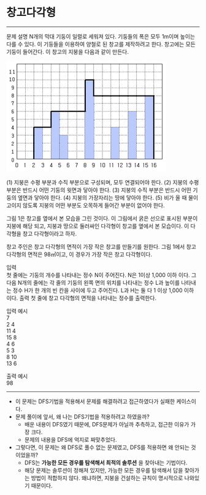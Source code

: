 # 창고다각형
--------------------
문제 설명
N개의 막대 기둥이 일렬로 세워져 있다. 기둥들의 폭은 모두 1m이며 높이는 다를 수 있다. 이 기둥들을 이용하여 양철로 된 창고를 제작하려고 한다. 창고에는 모든 기둥이 들어간다. 이 창고의 지붕을 다음과 같이 만든다.

![창고다각형](../imgs/pimg2021_1.bmp)

(1) 지붕은 수평 부분과 수직 부분으로 구성되며, 모두 연결되어야 한다.
(2) 지붕의 수평 부분은 반드시 어떤 기둥의 윗면과 닿아야 한다.
(3) 지붕의 수직 부분은 반드시 어떤 기둥의 옆면과 닿아야 한다.
(4) 지붕의 가장자리는 땅에 닿아야 한다.
(5) 비가 올 때 물이 고이지 않도록 지붕의 어떤 부분도 오목하게 들어간 부분이 없어야 한다.

그림 1은 창고를 옆에서 본 모습을 그린 것이다. 이 그림에서 굵은 선으로 표시된 부분이 지붕에 해당 되고, 지붕과 땅으로 둘러싸인 다각형이 창고를 옆에서 본 모습이다. 이 다각형을 창고 다각형이라고 하자.



창고 주인은 창고 다각형의 면적이 가장 작은 창고를 만들기를 원한다. 그림 1에서 창고 다각형의 면적은 98㎡이고, 이 경우가 가장 작은 창고 다각형이다.


입력  
첫 줄에는 기둥의 개수를 나타내는 정수 N이 주어진다. N은 1이상 1,000 이하 이다. 그 다음 N개의 줄에는 각 줄의 기둥의 왼쪽 면의 위치를 나타내는 정수 L과 높이를 나타내는 정수 H가 한 개의 빈 칸을 사이에 두고 주어진다. L과 H는 둘 다 1 이상 1,000 이하 이다.
출력
첫 줄에 창고 다각형의 면적을 나타내는 정수를 출력한다.


입력 예시  
7  
2 4  
11 4  
15 8  
4 6  
5 3  
8 10  
13 6  

출력 예시    
98  

--------------------
- 이 문제는 DFS기법을 적용해서 문제를 해결하려고 접근하였다가 실패한 케이스이다.
- 문제 풀이에 앞서, 왜 나는 DFS기법을 적용하려고 하였을까?
  - 배운 내용이 DFS였기 때문에, DFS문제가 아닐까 추측하고, 접근한 이유가 가장 크다.
  - 문제의 내용을 DFS에 억지로 짜맞추었다.
- 그렇다면, 이 문제는 왜 DFS로 풀수 없는 문제였고, DFS를 적용하면 왜 안되는 것이었을까?
  - DFS는 **가능한 모든 경우를 탐색해서 최적의 솔루션** 을 찾아내는 기법이다.
  - 해당 문제는 솔루션이 정해져 있지만, 가능한 모든 경우를 탐색해서 답을 찾아가는 방법이 적합하지 않다. 왜냐하면, 지붕을 건설하는 규칙이 명시적으로 나와있기 때문이다. 
